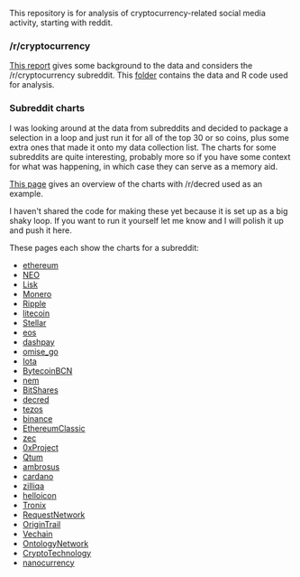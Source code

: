 This repository is for analysis of cryptocurrency-related social media activity, starting with reddit.

### /r/cryptocurrency

[This report](reddit1.md) gives some background to the data and considers the /r/cryptocurrency subreddit. This [folder](https://github.com/RichardRed0x/analysis/reddit/reddit1/) contains the data and R code used for analysis.

### Subreddit charts

I was looking around at the data from subreddits and decided to package a selection in a loop and just run it for all of the top 30 or so coins, plus some extra ones that made it onto my data collection list. The charts for some subreddits are quite interesting, probably more so if you have some context for what was happening, in which case they can serve as a memory aid.

[This page](reddit/readme.md) gives an overview of the charts with /r/decred used as an example. 

I haven't shared the code for making these yet because it is set up as a big shaky loop. If you want to run it yourself let me know and I will polish it up and push it here.

These pages each show the charts for a subreddit:

* [ethereum](reddit/subreddit-charts/img/ethereum.md)
* [NEO](reddit/subreddit-charts/img/NEO.md)
* [Lisk](reddit/subreddit-charts/img/Lisk.md)
* [Monero](/reddit/subreddit-charts/img/Monero.md)
* [Ripple](/reddit/subreddit-charts/img/Ripple.md)
* [litecoin](/reddit/subreddit-charts/img/litecoin.md)
* [Stellar](/reddit/subreddit-charts/img/Stellar.md)
* [eos](/reddit/subreddit-charts/img/eos.md)
* [dashpay](/reddit/subreddit-charts/img/dashpay.md)
* [omise_go](/reddit/subreddit-charts/img/omise_go.md)
* [Iota](/reddit/subreddit-charts/img/Iota.md)
* [BytecoinBCN](/reddit/subreddit-charts/img/BytecoinBCN.md)
* [nem](/reddit/subreddit-charts/img/nem.md)
* [BitShares](/reddit/subreddit-charts/img/BitShares.md)
* [decred](/reddit/subreddit-charts/img/decred.md)
* [tezos](/reddit/subreddit-charts/img/tezos.md)
* [binance](/reddit/subreddit-charts/img/binance.md)
* [EthereumClassic](/reddit/subreddit-charts/img/EthereumClassic.md)
* [zec](/reddit/subreddit-charts/img/zec.md)
* [0xProject](/reddit/subreddit-charts/img/0xProject.md)
* [Qtum](/reddit/subreddit-charts/img/Qtum.md)
* [ambrosus](/reddit/subreddit-charts/img/ambrosus.md)
* [cardano](/reddit/subreddit-charts/img/cardano.md)
* [zilliqa](/reddit/subreddit-charts/img/zilliqa.md)
* [helloicon](/reddit/subreddit-charts/img/helloicon.md)
* [Tronix](/reddit/subreddit-charts/img/Tronix.md)
* [RequestNetwork](/reddit/subreddit-charts/img/RequestNetwork.md)
* [OriginTrail](/reddit/subreddit-charts/img/OriginTrail.md)
* [Vechain](/reddit/subreddit-charts/img/Vechain.md)
* [OntologyNetwork](/reddit/subreddit-charts/img/OntologyNetwork.md)
* [CryptoTechnology](/reddit/subreddit-charts/img/CryptoTechnology.md)
* [nanocurrency](/reddit/subreddit-charts/img/nanocurrency.md)